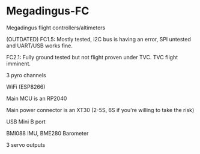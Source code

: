 # Megadingus-FC
Megadingus flight controllers/altimeters

(OUTDATED) FC1.5: Mostly tested, i2C bus is having an error, SPI untested and UART/USB works fine.

FC2.1: Fully ground tested but not flight proven under TVC. TVC flight imminent.

3 pyro channels

WiFi (ESP8266)

Main MCU is an RP2040

Main power connector is an XT30 (2-5S, 6S if you're willing to take the risk)

USB Mini B port

BMI088 IMU, BME280 Barometer

3 servo outputs
